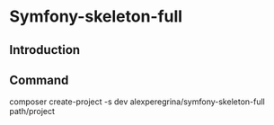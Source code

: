 # Symfony-skeleton-full


## Introduction

## Command
composer create-project -s dev alexperegrina/symfony-skeleton-full path/project